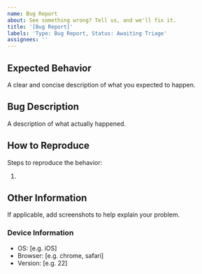 ```yaml
---
name: Bug Report
about: See something wrong? Tell us, and we'll fix it.
title: '[Bug Report]'
labels: 'Type: Bug Report, Status: Awaiting Triage'
assignees: ''
---
```


## Expected Behavior

A clear and concise description of what you expected to happen.

## Bug Description

A description of what actually happened.

## How to Reproduce

Steps to reproduce the behavior:

1.

## Other Information

If applicable, add screenshots to help explain your problem.

### Device Information

- OS: [e.g. iOS]
- Browser: [e.g. chrome, safari]
- Version: [e.g. 22]
